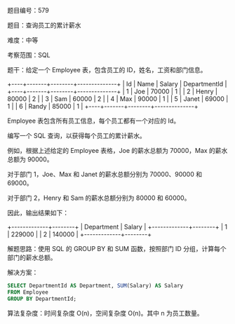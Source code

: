 题目编号：579

题目：查询员工的累计薪水

难度：中等

考察范围：SQL

题干：给定一个 Employee 表，包含员工的 ID，姓名，工资和部门信息。

+----+-------+--------+--------------+
| Id | Name  | Salary | DepartmentId |
+----+-------+--------+--------------+
| 1  | Joe   | 70000  | 1            |
| 2  | Henry | 80000  | 2            |
| 3  | Sam   | 60000  | 2            |
| 4  | Max   | 90000  | 1            |
| 5  | Janet | 69000  | 1            |
| 6  | Randy | 85000  | 1            |
+----+-------+--------+--------------+

Employee 表包含所有员工信息，每个员工都有一个对应的 Id。

编写一个 SQL 查询，以获得每个员工的累计薪水。

例如，根据上述给定的 Employee 表格，Joe 的薪水总额为 70000，Max 的薪水总额为 90000。

对于部门 1，Joe、Max 和 Janet 的薪水总额分别为 70000、90000 和 69000。

对于部门 2，Henry 和 Sam 的薪水总额分别为 80000 和 60000。

因此，输出结果如下：

+-------------+--------+
| Department  | Salary |
+-------------+--------+
| 1           | 229000 |
| 2           | 140000 |
+-------------+--------+

解题思路：使用 SQL 的 GROUP BY 和 SUM 函数，按照部门 ID 分组，计算每个部门的薪水总额。

解决方案：

```sql
SELECT DepartmentId AS Department, SUM(Salary) AS Salary
FROM Employee
GROUP BY DepartmentId;
```

算法复杂度：时间复杂度 O(n)，空间复杂度 O(n)。其中 n 为员工数量。
